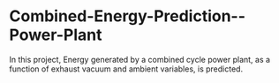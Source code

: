# Combined-Energy-Prediction--Power-Plant
In this project, Energy generated by a combined cycle power plant, as a function of exhaust vacuum and ambient variables, is predicted.
